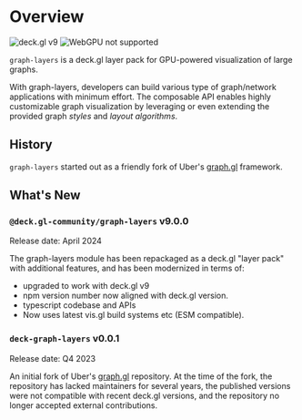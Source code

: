 # Overview

![deck.gl v9](https://img.shields.io/badge/deck.gl-v9-green.svg?style=flat-square")
![WebGPU not supported](https://img.shields.io/badge/webgpu-no-red.svg?style=flat-square")

`graph-layers` is a deck.gl layer pack for GPU-powered visualization of large graphs. 

With graph-layers, developers can build various type of graph/network applications with minimum effort. The composable API enables highly customizable graph visualization by leveraging or even extending the provided graph *styles* and *layout algorithms*.

## History

`graph-layers` started out as a friendly fork of Uber's [graph.gl](https://graph.gl/gatsby/) framework. 

## What's New

### `@deck.gl-community/graph-layers` v9.0.0

Release date: April 2024

The graph-layers module has been repackaged as a deck.gl "layer pack" with additional features, and has been modernized in terms of: 
- upgraded to work with deck.gl v9 
- npm version number now aligned with deck.gl version.
- typescript codebase and APIs
- Now uses latest vis.gl build systems etc (ESM compatible).

### `deck-graph-layers` v0.0.1

Release date: Q4 2023

An initial fork of Uber's [graph.gl](https://github.com/uber/graph.gl) repository. At the time of the fork, the repository has lacked maintainers for several years, the published versions were not compatible with recent deck.gl versions, and the repository no longer accepted external contributions.

